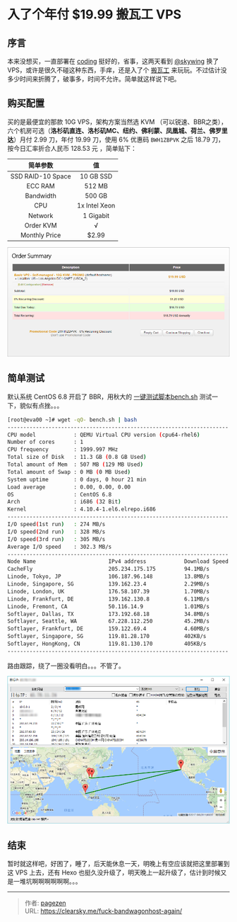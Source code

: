 # 入了个年付 $19.99 搬瓦工 VPS


## 序言

本来没想买，一直部署在 [coding](https://coding.net/) 挺好的，省事，这两天看到 [@skywing](https://skywing.me) 换了 VPS，或许是很久不碰这种东西，手痒，还是入了个 [搬瓦工](https://bwh1.net/) 来玩玩。不过估计没多少时间来折腾了，破事多，时间不允许。简单就这样说下吧。

## 购买配置

买的是最便宜的那款 10G VPS，架构方案当然选 KVM （可以锐速、BBR之类），六个机房可选（**洛杉矶直连、洛杉矶MC、纽约、佛利蒙、凤凰城、荷兰、佛罗里达**）月付 2.99 刀，年付 19.99 刀，使用 6% 优惠码 ` BWH1ZBPVK ` 之后 18.79 刀，按今日汇率折合人民币 128.53 元 ，简单贴下：

|       简单参数        |       值       |
| :---------------: | :-----------: |
| SSD RAID-10 Space |   10 GB SSD   |
|      ECC RAM      |    512 MB     |
|     Bandwidth     |    500 GB     |
|        CPU        | 1x Intel Xeon |
|      Network      |   1 Gigabit   |
|     Order KVM     |       √       |
|   Monthly Price   |     $2.99     |

![pay-banwagong](pay-banwagong.png "pay-banwagong")

## 简单测试

默认系统 CentOS 6.8 开启了 BBR，用秋大的 [一键测试脚本bench.sh](https://teddysun.com/444.html)  测试一下，貌似有点挫。。。

```bash
[root@eva00 ~]# wget -qO- bench.sh | bash
----------------------------------------------------------------------
CPU model            : QEMU Virtual CPU version (cpu64-rhel6)
Number of cores      : 1
CPU frequency        : 1999.997 MHz
Total size of Disk   : 11.3 GB (0.8 GB Used)
Total amount of Mem  : 507 MB (129 MB Used)
Total amount of Swap : 0 MB (0 MB Used)
System uptime        : 0 days, 0 hour 21 min
Load average         : 0.00, 0.00, 0.00
OS                   : CentOS 6.8
Arch                 : i686 (32 Bit)
Kernel               : 4.10.4-1.el6.elrepo.i686
----------------------------------------------------------------------
I/O speed(1st run)   : 274 MB/s
I/O speed(2nd run)   : 328 MB/s
I/O speed(3rd run)   : 305 MB/s
Average I/O speed    : 302.3 MB/s
----------------------------------------------------------------------
Node Name                       IPv4 address            Download Speed
CacheFly                        205.234.175.175         94.1MB/s      
Linode, Tokyo, JP               106.187.96.148          13.8MB/s      
Linode, Singapore, SG           139.162.23.4            2.29MB/s      
Linode, London, UK              176.58.107.39           1.70MB/s      
Linode, Frankfurt, DE           139.162.130.8           6.11MB/s      
Linode, Fremont, CA             50.116.14.9             1.01MB/s      
Softlayer, Dallas, TX           173.192.68.18           34.8MB/s      
Softlayer, Seattle, WA          67.228.112.250          45.2MB/s      
Softlayer, Frankfurt, DE        159.122.69.4            4.60MB/s      
Softlayer, Singapore, SG        119.81.28.170           402KB/s       
Softlayer, HongKong, CN         119.81.130.170          405KB/s     
----------------------------------------------------------------------
```

路由跟踪，绕了一圈没看明白。。。不管了。

![trace-banwagonhost](trace-banwagonhost.png "trace-banwagonhost")

## 结束

暂时就这样吧，好困了，睡了，后天能休息一天，明晚上有空应该就把这里部署到这 VPS 上去，还有 Hexo 也挺久没升级了，明天晚上一起升级了，估计到时候又是一堆坑啊啊啊啊啊啊。。。

---

> 作者: [pagezen](http://clearsky.me/)  
> URL: https://clearsky.me/fuck-bandwagonhost-again/  

